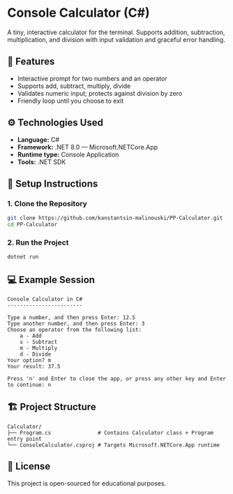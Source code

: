 # Console Calculator (C#)

A tiny, interactive calculator for the terminal. Supports addition, subtraction, multiplication, and division with input validation and graceful error handling.

## 🚀 Features

- Interactive prompt for two numbers and an operator
- Supports add, subtract, multiply, divide
- Validates numeric input; protects against division by zero
- Friendly loop until you choose to exit

## ⚙️ Technologies Used
- **Language:** C#  
- **Framework:** .NET 8.0 — Microsoft.NETCore.App 
- **Runtime type:** Console Application  
- **Tools:** .NET SDK

## 🧠 Setup Instructions

### 1. Clone the Repository
```bash
git clone https://github.com/kanstantsin-malinouski/PP-Calculator.git
cd PP-Calculator
```

### 2. Run the Project
```bash
dotnet run
```


## 💻 Example Session

```
Console Calculator in C#
------------------------

Type a number, and then press Enter: 12.5
Type another number, and then press Enter: 3
Choose an operator from the following list:
    a - Add
    s - Subtract
    m - Multiply
    d - Divide
Your option? m
Your result: 37.5

Press 'n' and Enter to close the app, or press any other key and Enter to continue: n
```


## 🏗️ Project Structure

```
Calculator/
├── Program.cs               # Contains Calculator class + Program entry point
└── ConsoleCalculator.csproj # Targets Microsoft.NETCore.App runtime
```


## 📜 License

This project is open-sourced for educational purposes.
